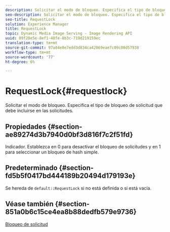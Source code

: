```yaml
---
description: Solicitar el modo de bloqueo. Especifica el tipo de bloqueo de solicitud que debe incluirse en las solicitudes.
seo-description: Solicitar el modo de bloqueo. Especifica el tipo de bloqueo de solicitud que debe incluirse en las solicitudes.
seo-title: RequestLock
solution: Experience Manager
title: RequestLock
topic: Dynamic Media Image Serving - Image Rendering API
uuid: 09f20e5e-8ef1-48fe-8b3c-719d219159ec
translation-type: tm+mt
source-git-commit: 97a84e8e7edd3d834ca42069eae7c09c00d57938
workflow-type: tm+mt
source-wordcount: '77'
ht-degree: 6%

---
```



# RequestLock{#requestlock}

Solicitar el modo de bloqueo. Especifica el tipo de bloqueo de solicitud que debe incluirse en las solicitudes.

## Propiedades {#section-ae89274d3b7940d0bf3d816f7c2f51fd}

Indicador. Establezca en 0 para desactivar el bloqueo de solicitudes y en 1 para seleccionar un bloqueo de hash simple.

## Predeterminado {#section-fd5b5f0417bd444189b20494d179193e}

Se hereda de `default::RequestLock` si no está definida o si está vacía.

## Véase también {#section-851a0b6c15ce4ea8b88dedfb579e9736}

[Bloqueo de solicitud](../../../../../is-api/image-catalog/image-serving-api-ref/c-image-catalog-reference/c-attributes-reference/r-requestlock.md#reference-8bbe2f581be847d3b9fa123e8e5e94b0)
